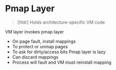 # Pmap Layer

> [!tldr] Holds architecture-specific VM code

VM layer invokes pmap layer
* On page fault, install mappings
* To protect or unmap pages
* To ask for dirty/access bits
Pmap layer is lazy
* Can discard mappings
* Process will fault and VM must reinstall mapping
